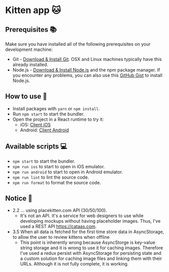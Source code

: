 # Kitten app 🐱

## Prerequisites 📚

Make sure you have installed all of the following prerequisites on your development machine:

- Git - [Download & Install Git](https://git-scm.com/downloads). OSX and Linux machines typically have this already installed.
- Node.js - [Download & Install Node.js](https://nodejs.org/en/download/) and the npm package manager. If you encounter any problems, you can also use this [GitHub Gist](https://gist.github.com/isaacs/579814) to install Node.js.

## How to use 🚀

- Install packages with `yarn` or `npm install`.
- Run `npm start` to start the bundler.
- Open the project in a React runtime to try it:
  - iOS: [Client iOS](https://itunes.apple.com/app/apple-store/id982107779)
  - Android: [Client Android](https://play.google.com/store/apps/details?id=host.exp.exponent&referrer=blankexample)

## Available scripts 💻

- `npm start` to start the bundler.
- `npm run ios` to start to open in iOS emulator.
- `npm run android` to start to open in Android emulator.
- `npm run lint` to lint the source code.
- `npm run format` to format the source code.

## Notice 📌

- 2.2 ... using placekitten.com API (30/50/100).
  - It's not an API. It's a service for web designers to use while developing mockups without having placeholder images. Thus, I've used a REST API https://cataas.com.
- 3.5 When all data is fetched for the first time store data in AsyncStorage, to allow the user to review kittens when offline
  - This point is inherently wrong because AsyncStorge is key-value string storage and it is wrong to use it for caching images. Therefore I've used a redux persist with AsyncStorage for persisting state and a custom solution for caching image files and linking them with their URLs. Although it is not fully complete, it is working.
